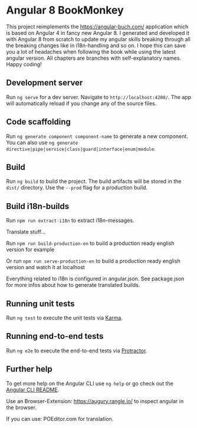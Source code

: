 # Angular 8 BookMonkey

This project reimplements the https://angular-buch.com/ application which is based on Angular 4 in fancy new Angular 8. I generated and developed it with Angular 8 from scratch to update my angular skills breaking through all the breaking changes like in i18n-handling and so on. I hope this can save you a lot of headaches when following the book while using the latest angular version. All
chapters are branches with
self-explanatory names. Happy coding!

## Development server

Run `ng serve` for a dev server. Navigate to `http://localhost:4200/`. The app will automatically reload if you change any of the source files.

## Code scaffolding

Run `ng generate component component-name` to generate a new component. You can also use `ng generate directive|pipe|service|class|guard|interface|enum|module`.

## Build

Run `ng build` to build the project. The build artifacts will be stored in the `dist/` directory. Use the `--prod` flag for a production build.

## Build i18n-builds

Run `npm run extract-i18n` to extract i18n-messages.

Translate stuff...

Run `npm run build-production-en` to build a production ready english version for example

Or run `npm run serve-production-en` to build a production ready english version and watch it at localhost

Everything related to i18n is configured in angular.json. See package.json for more infos about how to generate translated builds.

## Running unit tests

Run `ng test` to execute the unit tests via [Karma](https://karma-runner.github.io).

## Running end-to-end tests

Run `ng e2e` to execute the end-to-end tests via [Protractor](http://www.protractortest.org/).

## Further help

To get more help on the Angular CLI use `ng help` or go check out the [Angular CLI README](https://github.com/angular/angular-cli/blob/master/README.md).

Use an Browser-Extension: https://augury.rangle.io/ to inspect angular in the browser.

If you can use: POEditor.com for translation.
